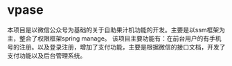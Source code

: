 # vpase
本项目是以微信公众号为基础的关于自助果汁机功能的开发。主要是以ssm框架为主，整合了权限框架spring manage。
该项目主要功能有：在前台用户的有手机号的注册。以及登录注册，增加了支付功能，主要是根据微信的接口文档，开发了支付功能以及后台管理系统。
